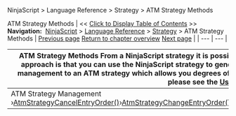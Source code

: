 ﻿
NinjaScript > Language Reference > Strategy > ATM Strategy Methods

ATM Strategy Methods
| << [Click to Display Table of Contents](atm_strategy_methods.md) >> **Navigation:**     [NinjaScript](ninjascript.md) > [Language Reference](language_reference_wip.md) > [Strategy](strategy.md) > ATM Strategy Methods | [Previous page](addperformancemetric.md) [Return to chapter overview](strategy.md) [Next page](atmstrategycancelentryorder.md) |
| --- | --- |

| ATM Strategy Methods From a NinjaScript strategy it is possible to use ATM strategies to manage your positions. Benefit of such an approach is that you can use the NinjaScript strategy to generate automated entry signals and once entered, you can delegate exit management to an ATM strategy which allows you degrees of manual control over how to close out of a trade.   For more information please see the [Using ATM Strategies](using_atm_strategies.md) section. | |
| --- | --- |
| ATM Strategy Management ›[AtmStrategyCancelEntryOrder()](atmstrategycancelentryorder.md)›[AtmStrategyChangeEntryOrder()](atmstrategychangeentryorder.md)›[AtmStrategyChangeStopTarget()](atmstrategychangestoptarget.md)›[AtmStrategyClose()](atmstrategyclose.md)›[AtmStrategyCreate()](atmstrategycreate.md) | ATM Strategy Monitoring ›[GetAtmStrategyEntryOrderStatus()](getatmstrategyentryorderstatus.md)›[GetAtmStrategyMarketPosition()](getatmstrategymarketposition.md)›[GetAtmStrategyPositionAveragePrice()](getatmstrategypositionaveragep.md)›[GetAtmStrategyPositionQuantity()](getatmstrategypositionquantity.md)›[GetAtmStrategyRealizedProfitLoss()](getatmstrategyrealizedprofitlo.md)›[GetAtmStrategyStopTargetOrderStatus()](getatmstrategystoptargetorders.md)›[GetAtmStrategyUniqueId()](getatmstrategyuniqueid.md)›[GetAtmStrategyUnrealizedProfitLoss()](getatmstrategyunrealizedprofit.md) |
